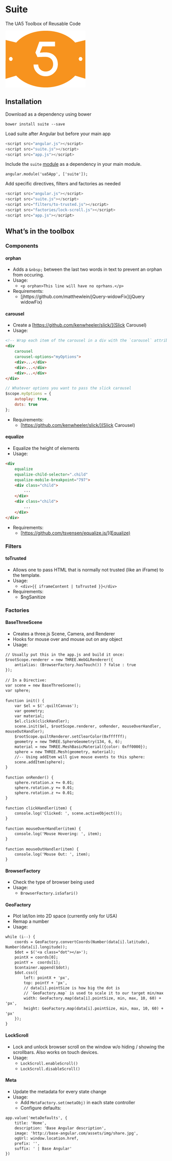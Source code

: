 # Suite
The UA5 Toolbox of Reusable Code

![Use All Five Suite](suite.png)

## Installation
Download as a dependency using bower

```
bower install suite --save
```

Load suite after Angular but before your main app

```javascript
<script src="angular.js"></script>
<script src="suite.js"></script>
<script src="app.js"></script>
```

Include the `suite` [module](https://docs.angularjs.org/guide/module) as a dependency in your main module.

```
angular.module('ua5App', ['suite']);
```

Add specific directives, filters and factories as needed 

```javascript
<script src="angular.js"></script>
<script src="suite.js"></script>
<script src="filters/to-trusted.js"></script>
<script src="factories/lock-scroll.js"></script>
<script src="app.js"></script>
```

## What’s in the toolbox

### Components

#### orphan

- Adds a `&nbsp;` between the last two words in text to prevent an orphan from occuring.
- Usage:
	- `<p orphan>This line will have no oprhans.</p>`
- Requirements: 
	- [jhttps://github.com/matthewlein/jQuery-widowFix](jQuery widowFix)

#### carousel

- Create a [https://github.com/kenwheeler/slick/](Slick Carousel)
- Usage: 
```HTML
<!-- Wrap each item of the carousel in a div with the `carousel` attribute -->
<div 
	carousel
	carousel-options="myOptions">
	<div>...</div>
	<div>...</div>
	<div>...</div>
</div>
```
```JavaScript
// Whatever options you want to pass the slick carousel
$scope.myOptions = {
	autoplay: true,
	dots: true	
};
```
- Requirements:
	- [https://github.com/kenwheeler/slick/](Slick Carousel)

#### equalize

- Equalize the height of elements 
- Usage: 
```HTML
<div
	equalize
	equalize-child-selector=".child"
	equalize-mobile-breakpoint="797">
	<div class="child">
		...
	</div>
	<div class="child">
		...
	</div>
</div>
```
- Requirements:
	- [https://github.com/tsvensen/equalize.js/](Equalize)

### Filters

#### toTrusted

- Allows one to pass HTML that is normally not trusted (like an iFrame) to the template.
- Usage:
	- `<div>{{ iframeContent | toTrusted }}</div>`
- Requirements:
	- $ngSanitize

### Factories

#### BaseThreeScene
- Creates a three.js Scene, Camera, and Renderer
- Hooks for mouse over and mouse out on any object
- Usage:
```
// Usually put this in the app.js and build it once:
$rootScope.renderer = new THREE.WebGLRenderer({
    antialias: (BrowserFactory.hasTouch()) ? false : true
});

// In a Directive:
var scene = new BaseThreeScene();
var sphere;

function init() {
    var $el = $('.quiltCanvas');
    var geometry;
    var material;
    $el.click(clickHandler);
    scene.init($el, $rootScope.renderer, onRender, mouseOverHandler, mouseOutHandler);
    $rootScope.quiltRenderer.setClearColor(0xffffff);
    geometry = new THREE.SphereGeometry(134, 6, 6);
    material = new THREE.MeshBasicMaterial({color: 0xff0000});
    sphere = new THREE.Mesh(geometry, material);
    //-- Using addItem will give mouse events to this sphere:
    scene.addItem(sphere);
}

function onRender() {
    sphere.rotation.x += 0.01;
    sphere.rotation.y += 0.01;
    sphere.rotation.z += 0.01;
}

function clickHandler(item) {
    console.log('Clicked: ', scene.activeObject());
}

function mouseOverHandler(item) {
    console.log('Mouse Hovering: ', item);
}

function mouseOutHandler(item) {
    console.log('Mouse Out: ', item);
}
```

#### BrowserFactory

- Check the type of browser being used
- Usage: 
	- `BrowserFactory.isSafari()`

#### GeoFactory

- Plot lat/lon into 2D space (currently only for USA)
- Remap a number
- Usage: 
```
while (i--) {
    coords = GeoFactory.convertCoords(Number(data[i].latitude), Number(data[i].longitude));
    $dot = $('<a class="dot"></a>');
    pointX = coords[0];
    pointY =  coords[1];
    $container.append($dot);
    $dot.css({
        left: pointX + 'px',
        top: pointY + 'px',
        // data[i].pointSize is how big the dot is
        // `GeoFactory.map` is used to scale it to our target min/max
        width: GeoFactory.map(data[i].pointSize, min, max, 10, 60) + 'px',
        height: GeoFactory.map(data[i].pointSize, min, max, 10, 60) + 'px'
    });
}
```

#### LockScroll

- Lock and unlock browser scroll on the window w/o hiding / showing the scrollbars. Also works on touch devices.
- Usage:
	- `LockScroll.enableScroll()`
	- `LockScroll.disableScroll()`

#### Meta

- Update the metadata for every state change
- Usage:
	- Add `MetaFactory.set(metaObj)` in each state controller
	- Configure defaults:

```
app.value('metaDefaults', {
	title: 'Home',
    description: 'Base Angular description',
    image: 'http://base-angular.com/assets/img/share.jpg',
    ogUrl: window.location.href,
    prefix: '',
    suffix: ' | Base Angular'
})
```
